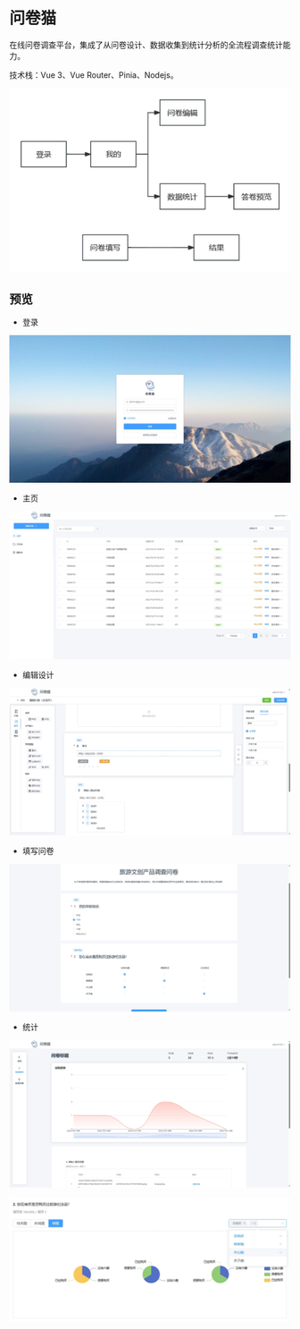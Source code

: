 # 问卷猫

在线问卷调查平台，集成了从问卷设计、数据收集到统计分析的全流程调查统计能力。

技术栈：Vue 3、Vue Router、Pinia、Nodejs。

![](https://raw.githubusercontent.com/wh-if/wjm/master/picture/wjm.png)

## 预览

* 登录

![](https://raw.githubusercontent.com/wh-if/wjm/master/picture/login.jpeg)

* 主页

![](https://raw.githubusercontent.com/wh-if/wjm/master/picture/mine.png)

* 编辑设计

![](https://raw.githubusercontent.com/wh-if/wjm/master/picture/edit.png)

* 填写问卷

![](https://raw.githubusercontent.com/wh-if/wjm/master/picture/view.png)

* 统计

![](https://raw.githubusercontent.com/wh-if/wjm/master/picture/stat.png)



![statItem](https://raw.githubusercontent.com/wh-if/wjm/master/picture/statItem.png)